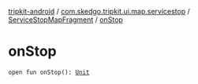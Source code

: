 [tripkit-android](../../index.md) / [com.skedgo.tripkit.ui.map.servicestop](../index.md) / [ServiceStopMapFragment](index.md) / [onStop](./on-stop.md)

# onStop

`open fun onStop(): `[`Unit`](https://kotlinlang.org/api/latest/jvm/stdlib/kotlin/-unit/index.html)